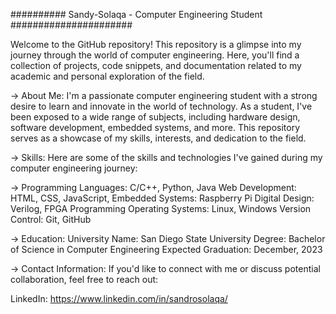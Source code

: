 ########## Sandy-Solaqa - Computer Engineering Student  ######################

Welcome to the GitHub repository! This repository is a glimpse into my journey through the world of computer engineering.
Here, you'll find a collection of projects, code snippets, and documentation related to my academic and personal exploration of the field.

-> About Me:
  I'm a passionate computer engineering student with a strong desire to learn and innovate in the world of technology.
  As a student, I've been exposed to a wide range of subjects, including hardware design, software development, embedded systems, and more.
  This repository serves as a showcase of my skills, interests, and dedication to the field.

-> Skills:
   Here are some of the skills and technologies I've gained during my computer engineering journey:

-> Programming Languages: C/C++, Python, Java
   Web Development: HTML, CSS, JavaScript, 
   Embedded Systems: Raspberry Pi
   Digital Design: Verilog, FPGA Programming
   Operating Systems: Linux, Windows
   Version Control: Git, GitHub

-> Education:
   University Name: San Diego State University
   Degree: Bachelor of Science in Computer Engineering
   Expected Graduation: December, 2023

-> Contact Information:
   If you'd like to connect with me or discuss potential collaboration, feel free to reach out: 

LinkedIn: https://www.linkedin.com/in/sandrosolaqa/



